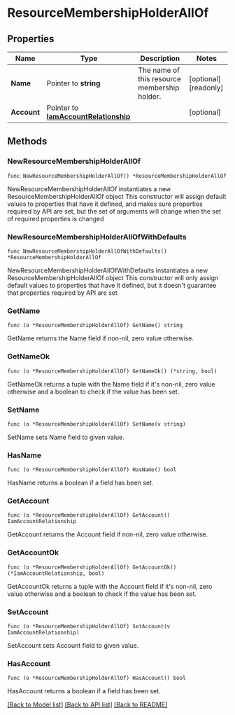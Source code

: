 # ResourceMembershipHolderAllOf

## Properties

Name | Type | Description | Notes
------------ | ------------- | ------------- | -------------
**Name** | Pointer to **string** | The name of this resource membership holder. | [optional] [readonly] 
**Account** | Pointer to [**IamAccountRelationship**](iam.Account.Relationship.md) |  | [optional] 

## Methods

### NewResourceMembershipHolderAllOf

`func NewResourceMembershipHolderAllOf() *ResourceMembershipHolderAllOf`

NewResourceMembershipHolderAllOf instantiates a new ResourceMembershipHolderAllOf object
This constructor will assign default values to properties that have it defined,
and makes sure properties required by API are set, but the set of arguments
will change when the set of required properties is changed

### NewResourceMembershipHolderAllOfWithDefaults

`func NewResourceMembershipHolderAllOfWithDefaults() *ResourceMembershipHolderAllOf`

NewResourceMembershipHolderAllOfWithDefaults instantiates a new ResourceMembershipHolderAllOf object
This constructor will only assign default values to properties that have it defined,
but it doesn't guarantee that properties required by API are set

### GetName

`func (o *ResourceMembershipHolderAllOf) GetName() string`

GetName returns the Name field if non-nil, zero value otherwise.

### GetNameOk

`func (o *ResourceMembershipHolderAllOf) GetNameOk() (*string, bool)`

GetNameOk returns a tuple with the Name field if it's non-nil, zero value otherwise
and a boolean to check if the value has been set.

### SetName

`func (o *ResourceMembershipHolderAllOf) SetName(v string)`

SetName sets Name field to given value.

### HasName

`func (o *ResourceMembershipHolderAllOf) HasName() bool`

HasName returns a boolean if a field has been set.

### GetAccount

`func (o *ResourceMembershipHolderAllOf) GetAccount() IamAccountRelationship`

GetAccount returns the Account field if non-nil, zero value otherwise.

### GetAccountOk

`func (o *ResourceMembershipHolderAllOf) GetAccountOk() (*IamAccountRelationship, bool)`

GetAccountOk returns a tuple with the Account field if it's non-nil, zero value otherwise
and a boolean to check if the value has been set.

### SetAccount

`func (o *ResourceMembershipHolderAllOf) SetAccount(v IamAccountRelationship)`

SetAccount sets Account field to given value.

### HasAccount

`func (o *ResourceMembershipHolderAllOf) HasAccount() bool`

HasAccount returns a boolean if a field has been set.


[[Back to Model list]](../README.md#documentation-for-models) [[Back to API list]](../README.md#documentation-for-api-endpoints) [[Back to README]](../README.md)


